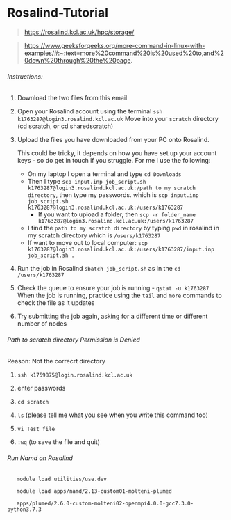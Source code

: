 # Rosalind-Tutorial

> https://rosalind.kcl.ac.uk/hpc/storage/

> https://www.geeksforgeeks.org/more-command-in-linux-with-examples/#:~:text=more%20command%20is%20used%20to,and%20down%20through%20the%20page.

###### Instructions: 

1. Download the two files from this email

2. Open your Rosalind account using the terminal `ssh k1763287@login3.rosalind.kcl.ac.uk`
   Move into your `scratch` directory (cd scratch, or cd sharedscratch)

3. Upload the files you have downloaded from your PC onto Rosalind. 

   This could be tricky, it depends on how you have set up your account keys - so do get in touch if you struggle. For me I use the following:
   - On my laptop I open a terminal and type `cd Downloads`
   - Then I type `scp input.inp job_script.sh k1763287@login3.rosalind.kcl.ac.uk:/path to my scratch directory`, then type my passwords. 
     which is `scp input.inp job_script.sh k1763287@login3.rosalind.kcl.ac.uk:/users/k1763287`
     - If you want to upload a folder, then `scp -r folder_name k1763287@login3.rosalind.kcl.ac.uk:/users/k1763287` 
   - I find the `path to my scratch directory` by typing `pwd` in rosalind in my scratch directory
     which is `/users/k1763287`
   - If want to move out to local computer: `scp k1763287@login3.rosalind.kcl.ac.uk:/users/k1763287/input.inp job_script.sh .`

4. Run the job in Rosalind `sbatch job_script.sh` as in the `cd /users/k1763287`

6. Check the queue to ensure your job is running - `qstat -u k1763287`
When the job is running, practice using the `tail` and `more` commands to check the file as it updates

7. Try submitting the job again, asking for a different time or different number of nodes

###### Path to scratch directory Permission is Denied 

Reason: Not the correcrt directory

1. `ssh k1759875@login.rosalind.kcl.ac.uk`

2. enter passwords

3. `cd scratch`

4. `ls` (please tell me what you see when you write this command too)

5. `vi Test file`

6. `:wq` (to save the file and quit)

###### Run Namd on Rosalind 

```
   module load utilities/use.dev

   module load apps/namd/2.13-custom01-molteni-plumed
   
   apps/plumed/2.6.0-custom-molteni02-openmpi4.0.0-gcc7.3.0-python3.7.3
   
   ```
